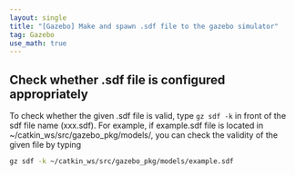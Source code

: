 ```yaml
---
layout: single
title: "[Gazebo] Make and spawn .sdf file to the gazebo simulator"
tag: Gazebo
use_math: true
---
```


## Check whether .sdf file is configured appropriately
To check whether the given .sdf file is valid, type `gz sdf -k` in front of the sdf file name (xxx.sdf). 
For example, if example.sdf file is located in ~/catkin_ws/src/gazebo_pkg/models/, you can check the validity of the given file by typing
```bash
gz sdf -k ~/catkin_ws/src/gazebo_pkg/models/example.sdf 
```
